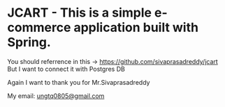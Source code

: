 # JCART - This is a simple e-commerce application built with Spring.
You should referrence in this -> https://github.com/sivaprasadreddy/jcart
But I want to connect it with Postgres DB

Again I want to thank you for Mr.Sivaprasadreddy

My email: ungtq0805@gmail.com
